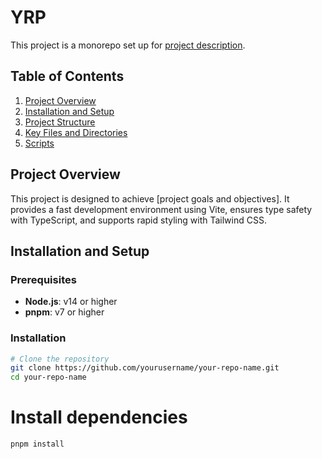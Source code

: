 # YRP

This project is a monorepo set up for [project description](). 

## Table of Contents

1. [Project Overview](#project-overview)
2. [Installation and Setup](#installation-and-setup)
3. [Project Structure](#project-structure)
4. [Key Files and Directories](#key-files-and-directories)
5. [Scripts](#scripts)

## Project Overview

This project is designed to achieve [project goals and objectives]. It provides a fast development environment using Vite, ensures type safety with TypeScript, and supports rapid styling with Tailwind CSS.

## Installation and Setup

### Prerequisites

- **Node.js**: v14 or higher
- **pnpm**: v7 or higher

### Installation

```bash
# Clone the repository
git clone https://github.com/yourusername/your-repo-name.git
cd your-repo-name
```

# Install dependencies

```bash 
pnpm install



